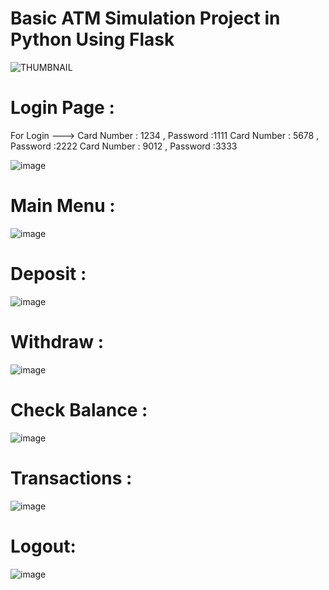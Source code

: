 # Basic ATM Simulation Project in Python Using Flask
![THUMBNAIL](https://github.com/Bannu-Royals/ATM-FLASK-PROJECT/assets/119747146/a29ccbfe-b433-47f9-9c5a-86abe4c0293c)


# Login Page :
For Login --->
 Card Number : 1234 , Password :1111
 Card Number : 5678 , Password :2222
 Card Number : 9012 , Password :3333
 
![image](https://github.com/Bannu-Royals/ATM-FLASK-PROJECT/assets/119747146/fd2e792a-e059-4421-9020-9cc09fd6beaa)

# Main Menu :
![image](https://github.com/Bannu-Royals/ATM-FLASK-PROJECT/assets/119747146/0f8b0f2d-1f6c-45e4-926d-945c43a4089f)

# Deposit :
![image](https://github.com/Bannu-Royals/ATM-FLASK-PROJECT/assets/119747146/d08008de-194b-43a2-8eb5-f23584324f22)

# Withdraw :
![image](https://github.com/Bannu-Royals/ATM-FLASK-PROJECT/assets/119747146/592583e7-748f-4439-a0ac-6b3af6ff49f0)

# Check Balance :
![image](https://github.com/Bannu-Royals/ATM-FLASK-PROJECT/assets/119747146/b78d82d9-f6f6-4356-b026-185298877dce)

# Transactions :
![image](https://github.com/Bannu-Royals/ATM-FLASK-PROJECT/assets/119747146/c7bba567-bf46-46dd-babc-858dcde1b760)

# Logout:
![image](https://github.com/Bannu-Royals/ATM-FLASK-PROJECT/assets/119747146/043b15bb-b14c-44f4-8220-bcb4a4187603)







